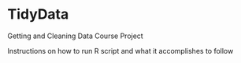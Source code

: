 # TidyData
Getting and Cleaning Data Course Project

Instructions on how to run R script and what it accomplishes to follow
